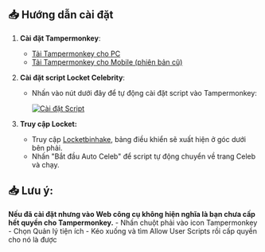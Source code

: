 ## 📥 Hướng dẫn cài đặt
1. **Cài đặt Tampermonkey**:
   - [Tải Tampermonkey cho PC](https://chromewebstore.google.com/detail/tampermonkey/dhdgffkkebhmkfjojejmpbldmpobfkfo)
   - [Tải Tampermonkey cho Mobile (phiên bản cũ)](https://chromewebstore.google.com/detail/tampermonkey-legacy/lcmhijbkigalmkeommnijlpobloojgfn)

2. **Cài đặt script Locket Celebrity**:
   - Nhấn vào nút dưới đây để tự động cài đặt script vào Tampermonkey:
   
     [![Cài đặt Script](https://img.shields.io/badge/Cài%20đặt-Script-blue?style=for-the-badge)](https://raw.githubusercontent.com/huyvu2512/locket-celebrity/main/tampermonkey.user.js)

3.  **Truy cập Locket:**
    * Truy cập [Locketbinhake](https://locket.binhake.dev/), bảng điều khiển sẽ xuất hiện ở góc dưới bên phải.
    * Nhấn "Bắt đầu Auto Celeb" để script tự động chuyển về trang Celeb và chạy.
      
## 📥 Lưu ý: 
**Nếu đã cài đặt nhưng vào Web công cụ không hiện nghĩa là bạn chưa cấp hết quyền cho Tampermonkey.**
    - Nhấn chuột phải vào icon Tampermonkey
    - Chọn Quản lý tiện ích
    - Kéo xuống và tìm Allow User Scripts rồi cấp quyền cho nó là được
